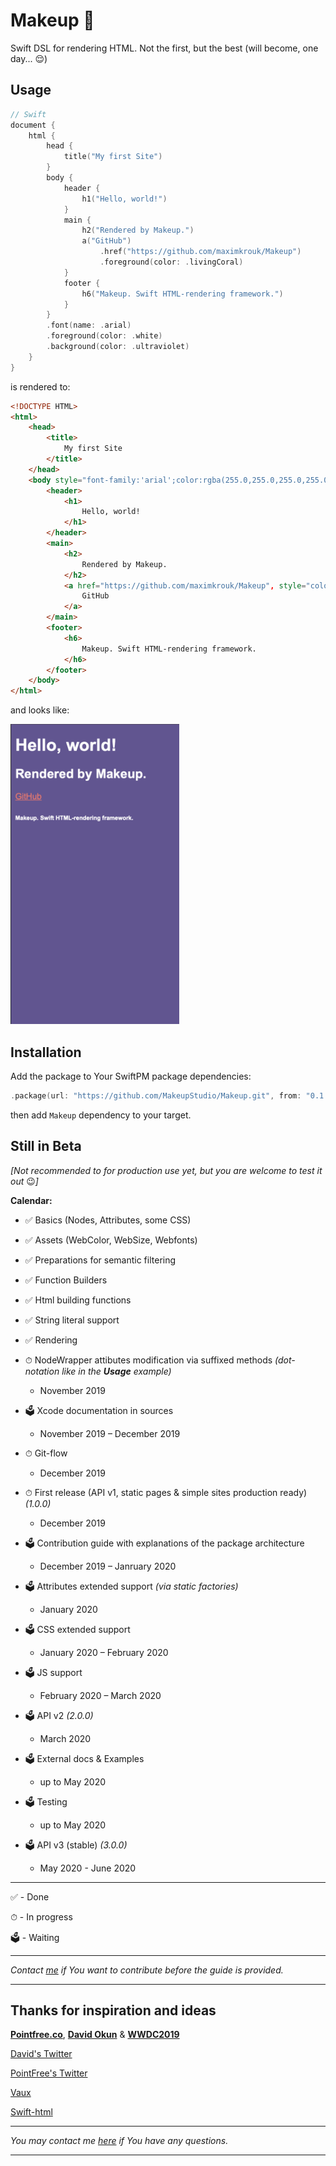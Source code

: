 # Makeup 💋

Swift DSL for rendering HTML. Not the first, but the best (will become, one day... 😌)

## Usage

```swift
// Swift
document {
    html {
        head {
            title("My first Site")
        }
        body {
            header {
                h1("Hello, world!")
            }
            main {
                h2("Rendered by Makeup.")
                a("GitHub")
                    .href("https://github.com/maximkrouk/Makeup")
                    .foreground(color: .livingCoral)
            }
            footer {
                h6("Makeup. Swift HTML-rendering framework.")
            }
        }
        .font(name: .arial)
        .foreground(color: .white)
        .background(color: .ultraviolet)
    }
}
```

is rendered to:

```html
<!DOCTYPE HTML>
<html>
    <head>
        <title>
            My first Site
        </title>
    </head>
    <body style="font-family:'arial';color:rgba(255.0,255.0,255.0,255.0);background-color:rgba(100.0,83.0,148.0,255.0);">
        <header>
            <h1>
                Hello, world!
            </h1>
        </header>
        <main>
            <h2>
                Rendered by Makeup.
            </h2>
            <a href="https://github.com/maximkrouk/Makeup", style="color:rgba(250.0,114.0,104.0,255.0);">
                GitHub
            </a>
        </main>
        <footer>
            <h6>
                Makeup. Swift HTML-rendering framework.
            </h6>
        </footer>
    </body>
</html>
```

and looks like:

<img src="./Assets/Example-iPhone5.png" alt="Example-iPhone5" width="270px" />



## Installation

Add the package to Your SwiftPM package dependencies:

```swift
.package(url: "https://github.com/MakeupStudio/Makeup.git", from: "0.1.1")
```

then add `Makeup` dependency to your target.

## Still in Beta

_[Not recommended to for production use yet, but you are welcome to test it out_ 😉_]_

__Calendar:__

- ✅ Basics (Nodes, Attributes, some CSS)
- ✅ Assets (WebColor, WebSize, Webfonts)
- ✅ Preparations for semantic filtering
- ✅ Function Builders
- ✅ Html building functions
- ✅ String literal support
- ✅ Rendering
- ⏱ NodeWrapper attibutes modification via suffixed methods _(dot-notation like in the __Usage__ example)_
  -  November 2019
  
- 🗳 Xcode documentation in sources
  -  November 2019 – December 2019
  
- ⏱ Git-flow
  - December 2019
  
- ⏱ First release (API v1, static pages & simple sites production ready) _(1.0.0)_
  - December 2019
  
- 🗳 Contribution guide with explanations of the package architecture
  - December 2019 – Janruary 2020
  
- 🗳 Attributes extended support _(via static factories)_
  - January 2020
  
- 🗳 CSS extended support
  - January 2020 – February 2020
  
- 🗳 JS support
  - February 2020 – March 2020
  
- 🗳 API v2 _(2.0.0)_
  - March 2020
  
- 🗳 External docs & Examples
  - up to May 2020
  
- 🗳 Testing
  - up to May 2020
  
- 🗳 API v3 (stable) _(3.0.0)_
  - May 2020 - June 2020

---

✅ - Done

⏱ - In progress

🗳 - Waiting

---

_Contact [me](https://twitter.com/maximkrouk) if You want to contribute before the guide is provided._

----



## Thanks for inspiration and ideas

__[Pointfree.co](https://github.com/pointfreeco)__, __[David Okun](https://github.com/dokun1/)__ & __[WWDC2019](https://developer.apple.com/videos/play/wwdc2019/402/)__

[David's Twitter](https://twitter.com/dokun24)

[PointFree's Twitter](https://twitter.com/pointfreeco)

[Vaux](https://github.com/dokun1/Vaux)

[Swift-html](https://github.com/pointfreeco/swift-html)



----

_You may contact me [here](https://twitter.com/maximkrouk) if You have any questions._

---

